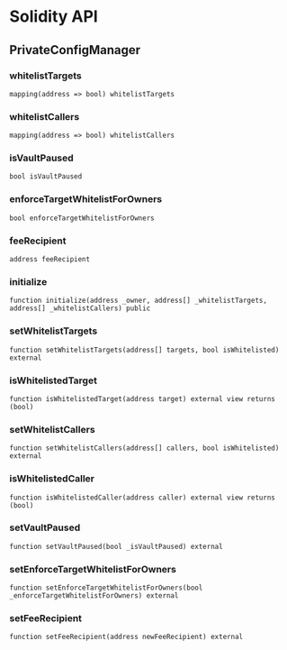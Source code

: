 # Solidity API

## PrivateConfigManager

### whitelistTargets

```solidity
mapping(address => bool) whitelistTargets
```

### whitelistCallers

```solidity
mapping(address => bool) whitelistCallers
```

### isVaultPaused

```solidity
bool isVaultPaused
```

### enforceTargetWhitelistForOwners

```solidity
bool enforceTargetWhitelistForOwners
```

### feeRecipient

```solidity
address feeRecipient
```

### initialize

```solidity
function initialize(address _owner, address[] _whitelistTargets, address[] _whitelistCallers) public
```

### setWhitelistTargets

```solidity
function setWhitelistTargets(address[] targets, bool isWhitelisted) external
```

### isWhitelistedTarget

```solidity
function isWhitelistedTarget(address target) external view returns (bool)
```

### setWhitelistCallers

```solidity
function setWhitelistCallers(address[] callers, bool isWhitelisted) external
```

### isWhitelistedCaller

```solidity
function isWhitelistedCaller(address caller) external view returns (bool)
```

### setVaultPaused

```solidity
function setVaultPaused(bool _isVaultPaused) external
```

### setEnforceTargetWhitelistForOwners

```solidity
function setEnforceTargetWhitelistForOwners(bool _enforceTargetWhitelistForOwners) external
```

### setFeeRecipient

```solidity
function setFeeRecipient(address newFeeRecipient) external
```

